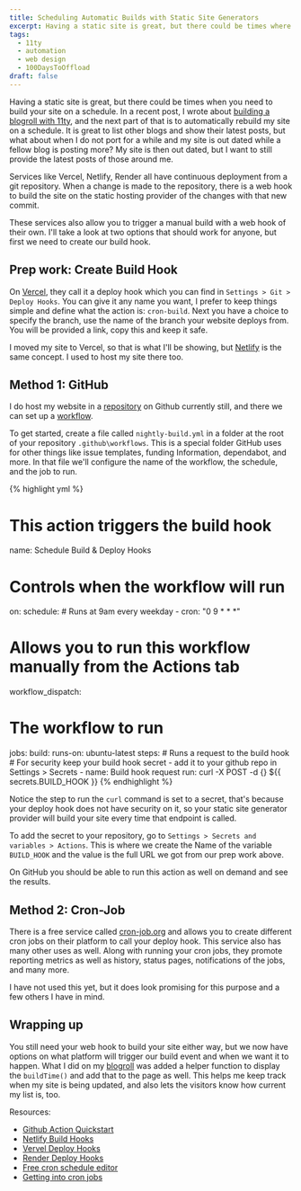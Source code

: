 ```yaml
---
title: Scheduling Automatic Builds with Static Site Generators
excerpt: Having a static site is great, but there could be times where you need to build your site on a schedule.
tags:
  - 11ty
  - automation
  - web design
  - 100DaysToOffload
draft: false
---
```


Having a static site is great, but there could be times when you need to build your site on a schedule. In a recent post, I wrote about [building a blogroll with 11ty](/blog/building-a-blogroll-with-11ty/), and the next part of that is to automatically rebuild my site on a schedule. It is great to list other blogs and show their latest posts, but what about when I do not port for a while and my site is out dated while a fellow blog is posting more? My site is then out dated, but I want to still provide the latest posts of those around me.

Services like Vercel, Netlify, Render all have continuous deployment from a git repository. When a change is made to the repository, there is a web hook to build the site on the static hosting provider of the changes with that new commit.

These services also allow you to trigger a manual build with a web hook of their own. I'll take a look at two options that should work for anyone, but first we need to create our build hook.

## Prep work: Create Build Hook

On [Vercel](https://vercel.com/docs/concepts/git/deploy-hooks), they call it a deploy hook which you can find in `Settings > Git > Deploy Hooks`. You can give it any name you want, I prefer to keep things simple and define what the action is: `cron-build`. Next you have a choice to specify the branch, use the name of the branch your website deploys from. You will be provided a link, copy this and keep it safe.

I moved my site to Vercel, so that is what I'll be showing, but [Netlify](https://docs.netlify.com/configure-builds/build-hooks/) is the same concept. I used to host my site there too.

## Method 1: GitHub

I do host my website in a [repository](https://github.com/cjerrington/cjerrington.github.io) on Github currently still, and there we can set up a [workflow](https://docs.github.com/en/actions/using-workflows).

To get started, create a file called `nightly-build.yml` in a folder at the root of your repository `.github\workflows`. This is a special folder GitHub uses for other things like issue templates, funding Information, dependabot, and more. In that file we'll configure the name of the workflow, the schedule, and the job to run.

{% highlight yml %}
# This action triggers the build hook
name: Schedule Build & Deploy Hooks

# Controls when the workflow will run
on:
  schedule:
    # Runs at 9am every weekday
    - cron: "0 9 * * *"
  # Allows you to run this workflow manually from the Actions tab
  workflow_dispatch:

# The workflow to run
jobs:
  build:
    runs-on: ubuntu-latest
    steps:
      # Runs a request to the build hook
      # For security keep your build hook secret - add it to your github repo in Settings > Secrets
      - name: Build hook request
        run: curl -X POST -d {} ${{ secrets.BUILD_HOOK }}
{% endhighlight %}

Notice the step to run the `curl` command is set to a secret, that's because your deploy hook does not have security on it, so your static site generator provider will build your site every time that endpoint is called.

To add the secret to your repository, go to `Settings > Secrets and variables > Actions`. This is where we create the Name of the variable `BUILD_HOOK` and the value is the full URL we got from our prep work above.

On GitHub you should be able to run this action as well on demand and see the results.

## Method 2: Cron-Job

There is a free service called [cron-job.org](https://cron-job.org) and allows you to create different cron jobs on their platform to call your deploy hook. This service also has many other uses as well. Along with running your cron jobs, they promote reporting metrics as well as history, status pages, notifications of the jobs, and many more.

I have not used this yet, but it does look promising for this purpose and a few others I have in mind.

## Wrapping up

You still need your web hook to build your site either way, but we now have options on what platform will trigger our build event and when we want it to happen. What I did on my [blogroll](/blogroll) was added a helper function to display the `buildTime()` and add that to the page as well. This helps me keep track when my site is being updated, and also lets the visitors know how current my list is, too.

Resources:

- [Github Action Quickstart](https://docs.github.com/en/actions/quickstart)
- [Netlify Build Hooks](https://docs.netlify.com/configure-builds/build-hooks/)
- [Vervel Deploy Hooks](https://vercel.com/docs/concepts/git/deploy-hooks)
- [Render Deploy Hooks](https://render.com/docs/deploy-hooks)
- [Free cron schedule editor](https://crontab.guru/#0_9_*_*_*)
- [Getting into cron jobs](/blog/getting-into-cron-jobs/)